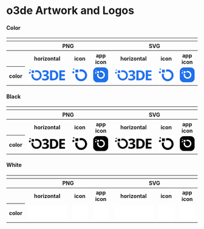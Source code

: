 # o3de Artwork and Logos


#### Color

<table>
    <tr>
    	<th colspan="7"></th>
    </tr>
    <tr>
        <th></th>
        <th colspan="3">PNG</th>
        <th colspan="3">SVG</th>
    </tr>
    <tr>
        <th></th>
        <th>horizontal</th>
        <th>icon</th>
        <th>app icon</th>
        <th>horizontal</th>
        <th>icon</th>
        <th>app icon</th>
    </tr>
    <tr>
        <th>color</th>
        <td><img src="o3de/Color/o3de-logo-color.png" width="200"></td>
        <td><img src="o3de/Color/o3de-icon-color.png" width="75"></td>
        <td><img src="o3de/Color/o3de-app-icon-color.png" width="75"></td>
        <td><img src="o3de/Color/o3de-logo-color.svg" width="200"></td>
        <td><img src="o3de/Color/o3de-icon-color.svg" width="75"></td>
        <td><img src="o3de/Color/o3de-app-icon-color.svg" width="75"></td>
    </tr>
</table>

#### Black

<table>
    <tr>
    	<th colspan="7"></th>
    </tr>
    <tr>
        <th></th>
        <th colspan="3">PNG</th>
        <th colspan="3">SVG</th>
    </tr>
    <tr>
        <th></th>
        <th>horizontal</th>
        <th>icon</th>
        <th>app icon</th>
        <th>horizontal</th>
        <th>icon</th>
        <th>app icon</th>
    </tr>
    <tr>
        <th>color</th>
        <td><img src="o3de/Black/o3de-logo-black.png" width="200"></td>
        <td><img src="o3de/Black/o3de-icon-black.png" width="75"></td>
        <td><img src="o3de/Black/o3de-app-icon-black.png" width="75"></td>
        <td><img src="o3de/Black/o3de-logo-black.svg" width="200"></td>
        <td><img src="o3de/Black/o3de-icon-black.svg" width="75"></td>
        <td><img src="o3de/Black/o3de-app-icon-black.svg" width="75"></td>
    </tr>
</table>

#### White

<table>
    <tr>
    	<th colspan="7"></th>
    </tr>
    <tr>
        <th></th>
        <th colspan="3">PNG</th>
        <th colspan="3">SVG</th>
    </tr>
    <tr>
        <th></th>
        <th>horizontal</th>
        <th>icon</th>
        <th>app icon</th>
        <th>horizontal</th>
        <th>icon</th>
        <th>app icon</th>
    </tr>
    <tr>
        <th>color</th>
        <td><img src="o3de/White/o3de-logo-white.png" width="200"></td>
        <td><img src="o3de/White/o3de-icon-white.png" width="75"></td>
        <td><img src="o3de/White/o3de-app-icon-white.png" width="75"></td>
        <td><img src="o3de/White/o3de-logo-white.svg" width="200"></td>
        <td><img src="o3de/White/o3de-icon-white.svg" width="75"></td>
        <td><img src="o3de/White/o3de-app-icon-white.svg" width="75"></td>
    </tr>
</table>
